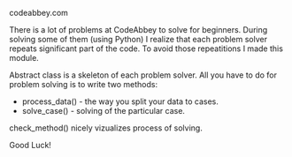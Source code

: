 codeabbey.com

There is a lot of problems at CodeAbbey to solve for beginners. During solving some of them (using Python) I realize that each problem solver repeats significant part of the code. To avoid those repeatitions I made this module.

Abstract class is a skeleton of each problem solver. All you have to do for problem solving is to write two methods:
- process_data() - the way you split your data to cases.
- solve_case() - solving of the particular case.

check_method() nicely vizualizes process of solving.

Good Luck!

